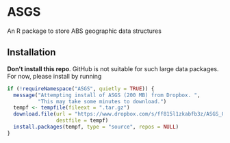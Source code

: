 # ASGS
An R package to store ABS geographic data structures

## Installation

**Don't install this repo**. GitHub is not suitable for such large data packages. For now, please install by running

```r
if (!requireNamespace("ASGS", quietly = TRUE)) {
  message("Attempting install of ASGS (200 MB) from Dropbox. ",
          "This may take some minutes to download.")
  tempf <- tempfile(fileext = ".tar.gz")
  download.file(url = "https://www.dropbox.com/s/ff815l1zkabfb3z/ASGS_0.0.1.tar.gz?dl=1",
                destfile = tempf)
  install.packages(tempf, type = "source", repos = NULL)
}
```
